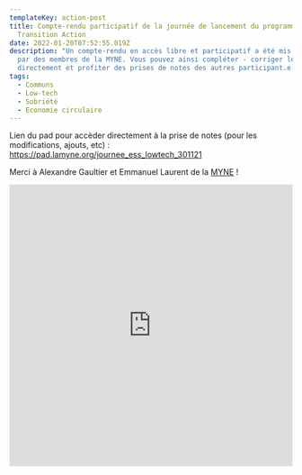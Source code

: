 ```yaml
---
templateKey: action-post
title: Compte-rendu participatif de la journée de lancement du programme
  Transition Action
date: 2022-01-20T07:52:55.019Z
description: "Un compte-rendu en accès libre et participatif a été mis en place
  par des membres de la MYNE. Vous pouvez ainsi compléter - corriger le CR
  directement et profiter des prises de notes des autres participant.e.s. "
tags:
  - Communs
  - Low-tech
  - Sobriété
  - Economie circulaire
---
```

Lien du pad pour accèder directement à la prise de notes (pour les modifications, ajouts, etc) :  <https://pad.lamyne.org/journee_ess_lowtech_301121>

Merci à Alexandre Gaultier et Emmanuel Laurent de la [MYNE](https://www.lamyne.org/) ! 

<iframe src="https://pad.lamyne.org/s/journee_ess_lowtech_301121#" width="100%" height="500" frameborder="0"></iframe>